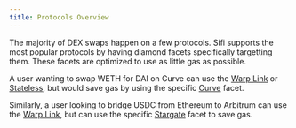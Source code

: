 ```yaml
---
title: Protocols Overview
---
```


The majority of DEX swaps happen on a few protocols. Sifi supports the most popular protocols by having diamond
facets specifically targetting them. These facets are optimized to use as little gas as possible.

A user wanting to swap WETH for DAI on Curve can use the [Warp Link](../warp-link.md) or [Stateless](../stateless.md),
but would save gas by using the specific [Curve](./curve.md) facet.

Similarly, a user looking to bridge USDC from Ethereum to Arbitrum can use the [Warp Link](../warp-link.md),
but can use the specific [Stargate](./stargate.md) facet to save gas.
